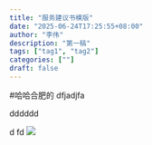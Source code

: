 ```yaml
---
title: "服务建议书模版"
date: "2025-06-24T17:25:55+08:00"
author: "李伟"
description: "第一稿"
tags: ["tag1", "tag2"]
categories: [""]
draft: false
---
```


#哈哈合肥的
dfjadjfa

dddddd


d
fd
![](/uploads/20250624172539_configuration.png)